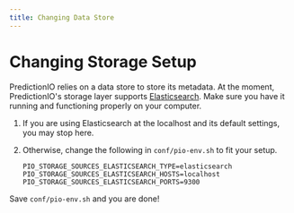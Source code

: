 ```yaml
---
title: Changing Data Store
---
```


Changing Storage Setup
===================

PredictionIO relies on a data store to store its metadata. At the moment, PredictionIO's storage layer supports [Elasticsearch](http://www.elasticsearch.org/). Make sure you have it running and functioning properly on your computer.

1. If you are using Elasticsearch at the localhost and its default settings, you may stop here.

2. Otherwise, change the following in `conf/pio-env.sh` to fit your setup.

   ```
   PIO_STORAGE_SOURCES_ELASTICSEARCH_TYPE=elasticsearch
   PIO_STORAGE_SOURCES_ELASTICSEARCH_HOSTS=localhost
   PIO_STORAGE_SOURCES_ELASTICSEARCH_PORTS=9300
   ```
<!--
   If you use MongoDB, add and modify the following to fit your setup.

   ```
   PIO_STORAGE_SOURCES_MONGODB_TYPE=mongodb
   PIO_STORAGE_SOURCES_MONGODB_HOSTS=localhost
   PIO_STORAGE_SOURCES_MONGODB_PORTS=27017
   ```

3. The following points the storage repositories to their respective backend
   data sources. By default, they point to Elasticsearch.

   ```
   PIO_STORAGE_REPOSITORIES_METADATA_SOURCE=ELASTICSEARCH
   ```

   If you use MongoDB, change them to something like this.

   ```
   PIO_STORAGE_REPOSITORIES_METADATA_SOURCE=MONGODB
   ```
-->

Save ``conf/pio-env.sh`` and you are done!
